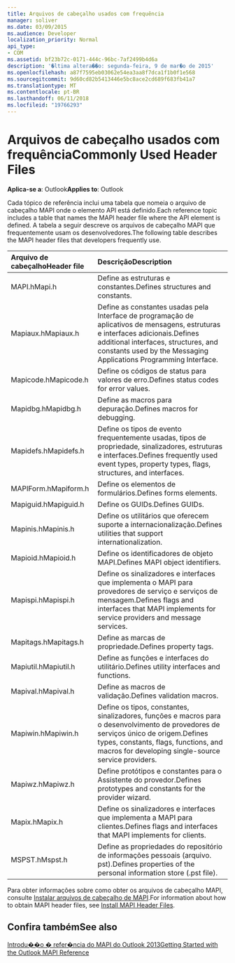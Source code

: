 ```yaml
---
title: Arquivos de cabeçalho usados com frequência
manager: soliver
ms.date: 03/09/2015
ms.audience: Developer
localization_priority: Normal
api_type:
- COM
ms.assetid: bf23b72c-0171-444c-96bc-7af2499b4d6a
description: '�ltima altera��o: segunda-feira, 9 de mar�o de 2015'
ms.openlocfilehash: a87f7595eb03062e54ea3aa8f7dca1f1b0f1e568
ms.sourcegitcommit: 9d60cd82b5413446e5bc8ace2cd689f683fb41a7
ms.translationtype: MT
ms.contentlocale: pt-BR
ms.lasthandoff: 06/11/2018
ms.locfileid: "19766293"
---
```

# <a name="commonly-used-header-files"></a><span data-ttu-id="1c06f-103">Arquivos de cabeçalho usados com frequência</span><span class="sxs-lookup"><span data-stu-id="1c06f-103">Commonly Used Header Files</span></span>

  
  
<span data-ttu-id="1c06f-104">**Aplica-se a**: Outlook</span><span class="sxs-lookup"><span data-stu-id="1c06f-104">**Applies to**: Outlook</span></span> 
  
<span data-ttu-id="1c06f-105">Cada tópico de referência inclui uma tabela que nomeia o arquivo de cabeçalho MAPI onde o elemento API está definido.</span><span class="sxs-lookup"><span data-stu-id="1c06f-105">Each reference topic includes a table that names the MAPI header file where the API element is defined.</span></span> <span data-ttu-id="1c06f-106">A tabela a seguir descreve os arquivos de cabeçalho MAPI que frequentemente usam os desenvolvedores.</span><span class="sxs-lookup"><span data-stu-id="1c06f-106">The following table describes the MAPI header files that developers frequently use.</span></span>
  
|<span data-ttu-id="1c06f-107">**Arquivo de cabeçalho**</span><span class="sxs-lookup"><span data-stu-id="1c06f-107">**Header file**</span></span>|<span data-ttu-id="1c06f-108">**Descrição**</span><span class="sxs-lookup"><span data-stu-id="1c06f-108">**Description**</span></span>|
|:-----|:-----|
|<span data-ttu-id="1c06f-109">MAPI.h</span><span class="sxs-lookup"><span data-stu-id="1c06f-109">Mapi.h</span></span>  <br/> |<span data-ttu-id="1c06f-110">Define as estruturas e constantes.</span><span class="sxs-lookup"><span data-stu-id="1c06f-110">Defines structures and constants.</span></span>  <br/> |
|<span data-ttu-id="1c06f-111">Mapiaux.h</span><span class="sxs-lookup"><span data-stu-id="1c06f-111">Mapiaux.h</span></span>  <br/> |<span data-ttu-id="1c06f-112">Define as constantes usadas pela Interface de programação de aplicativos de mensagens, estruturas e interfaces adicionais.</span><span class="sxs-lookup"><span data-stu-id="1c06f-112">Defines additional interfaces, structures, and constants used by the Messaging Applications Programming Interface.</span></span>  <br/> |
|<span data-ttu-id="1c06f-113">Mapicode.h</span><span class="sxs-lookup"><span data-stu-id="1c06f-113">Mapicode.h</span></span>  <br/> |<span data-ttu-id="1c06f-114">Define os códigos de status para valores de erro.</span><span class="sxs-lookup"><span data-stu-id="1c06f-114">Defines status codes for error values.</span></span>  <br/> |
|<span data-ttu-id="1c06f-115">Mapidbg.h</span><span class="sxs-lookup"><span data-stu-id="1c06f-115">Mapidbg.h</span></span>  <br/> |<span data-ttu-id="1c06f-116">Define as macros para depuração.</span><span class="sxs-lookup"><span data-stu-id="1c06f-116">Defines macros for debugging.</span></span>  <br/> |
|<span data-ttu-id="1c06f-117">Mapidefs.h</span><span class="sxs-lookup"><span data-stu-id="1c06f-117">Mapidefs.h</span></span>  <br/> |<span data-ttu-id="1c06f-118">Define os tipos de evento frequentemente usadas, tipos de propriedade, sinalizadores, estruturas e interfaces.</span><span class="sxs-lookup"><span data-stu-id="1c06f-118">Defines frequently used event types, property types, flags, structures, and interfaces.</span></span>  <br/> |
|<span data-ttu-id="1c06f-119">MAPIForm.h</span><span class="sxs-lookup"><span data-stu-id="1c06f-119">Mapiform.h</span></span>  <br/> |<span data-ttu-id="1c06f-120">Define os elementos de formulários.</span><span class="sxs-lookup"><span data-stu-id="1c06f-120">Defines forms elements.</span></span>  <br/> |
|<span data-ttu-id="1c06f-121">Mapiguid.h</span><span class="sxs-lookup"><span data-stu-id="1c06f-121">Mapiguid.h</span></span>  <br/> |<span data-ttu-id="1c06f-122">Define os GUIDs.</span><span class="sxs-lookup"><span data-stu-id="1c06f-122">Defines GUIDs.</span></span>  <br/> |
|<span data-ttu-id="1c06f-123">Mapinis.h</span><span class="sxs-lookup"><span data-stu-id="1c06f-123">Mapinis.h</span></span>  <br/> |<span data-ttu-id="1c06f-124">Define os utilitários que oferecem suporte a internacionalização.</span><span class="sxs-lookup"><span data-stu-id="1c06f-124">Defines utilities that support internationalization.</span></span>  <br/> |
|<span data-ttu-id="1c06f-125">Mapioid.h</span><span class="sxs-lookup"><span data-stu-id="1c06f-125">Mapioid.h</span></span>  <br/> |<span data-ttu-id="1c06f-126">Define os identificadores de objeto MAPI.</span><span class="sxs-lookup"><span data-stu-id="1c06f-126">Defines MAPI object identifiers.</span></span>  <br/> |
|<span data-ttu-id="1c06f-127">Mapispi.h</span><span class="sxs-lookup"><span data-stu-id="1c06f-127">Mapispi.h</span></span>  <br/> |<span data-ttu-id="1c06f-128">Define os sinalizadores e interfaces que implementa o MAPI para provedores de serviço e serviços de mensagem.</span><span class="sxs-lookup"><span data-stu-id="1c06f-128">Defines flags and interfaces that MAPI implements for service providers and message services.</span></span>  <br/> |
|<span data-ttu-id="1c06f-129">Mapitags.h</span><span class="sxs-lookup"><span data-stu-id="1c06f-129">Mapitags.h</span></span>  <br/> |<span data-ttu-id="1c06f-130">Define as marcas de propriedade.</span><span class="sxs-lookup"><span data-stu-id="1c06f-130">Defines property tags.</span></span>  <br/> |
|<span data-ttu-id="1c06f-131">Mapiutil.h</span><span class="sxs-lookup"><span data-stu-id="1c06f-131">Mapiutil.h</span></span>  <br/> |<span data-ttu-id="1c06f-132">Define as funções e interfaces do utilitário.</span><span class="sxs-lookup"><span data-stu-id="1c06f-132">Defines utility interfaces and functions.</span></span>  <br/> |
|<span data-ttu-id="1c06f-133">Mapival.h</span><span class="sxs-lookup"><span data-stu-id="1c06f-133">Mapival.h</span></span>  <br/> |<span data-ttu-id="1c06f-134">Define as macros de validação.</span><span class="sxs-lookup"><span data-stu-id="1c06f-134">Defines validation macros.</span></span>  <br/> |
|<span data-ttu-id="1c06f-135">Mapiwin.h</span><span class="sxs-lookup"><span data-stu-id="1c06f-135">Mapiwin.h</span></span>  <br/> |<span data-ttu-id="1c06f-136">Define os tipos, constantes, sinalizadores, funções e macros para o desenvolvimento de provedores de serviços único de origem.</span><span class="sxs-lookup"><span data-stu-id="1c06f-136">Defines types, constants, flags, functions, and macros for developing single-source service providers.</span></span>  <br/> |
|<span data-ttu-id="1c06f-137">Mapiwz.h</span><span class="sxs-lookup"><span data-stu-id="1c06f-137">Mapiwz.h</span></span>  <br/> |<span data-ttu-id="1c06f-138">Define protótipos e constantes para o Assistente do provedor.</span><span class="sxs-lookup"><span data-stu-id="1c06f-138">Defines prototypes and constants for the provider wizard.</span></span>  <br/> |
|<span data-ttu-id="1c06f-139">Mapix.h</span><span class="sxs-lookup"><span data-stu-id="1c06f-139">Mapix.h</span></span>  <br/> |<span data-ttu-id="1c06f-140">Define os sinalizadores e interfaces que implementa a MAPI para clientes.</span><span class="sxs-lookup"><span data-stu-id="1c06f-140">Defines flags and interfaces that MAPI implements for clients.</span></span>  <br/> |
|<span data-ttu-id="1c06f-141">MSPST.h</span><span class="sxs-lookup"><span data-stu-id="1c06f-141">Mspst.h</span></span>  <br/> |<span data-ttu-id="1c06f-142">Define as propriedades do repositório de informações pessoais (arquivo. pst).</span><span class="sxs-lookup"><span data-stu-id="1c06f-142">Defines properties of the personal information store (.pst file).</span></span>  <br/> |
   
<span data-ttu-id="1c06f-143">Para obter informações sobre como obter os arquivos de cabeçalho MAPI, consulte [Instalar arquivos de cabeçalho de MAPI](how-to-install-mapi-header-files.md).</span><span class="sxs-lookup"><span data-stu-id="1c06f-143">For information about how to obtain MAPI header files, see [Install MAPI Header Files](how-to-install-mapi-header-files.md).</span></span>
  
## <a name="see-also"></a><span data-ttu-id="1c06f-144">Confira também</span><span class="sxs-lookup"><span data-stu-id="1c06f-144">See also</span></span>



[<span data-ttu-id="1c06f-145">Introdu��o � refer�ncia do MAPI do Outlook 2013</span><span class="sxs-lookup"><span data-stu-id="1c06f-145">Getting Started with the Outlook MAPI Reference</span></span>](getting-started-with-the-outlook-mapi-reference.md)

